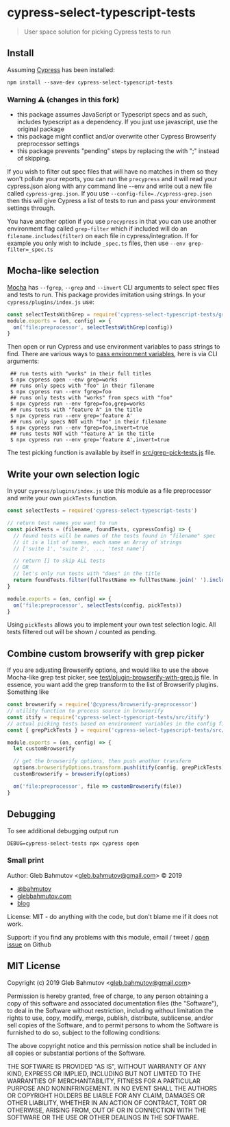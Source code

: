 # cypress-select-typescript-tests

> User space solution for picking Cypress tests to run

## Install

Assuming [Cypress](https://www.cypress.io) has been installed:

```shell
npm install --save-dev cypress-select-typescript-tests
```

### Warning ⚠️ (changes in this fork)

- this package assumes JavaScript or Typescript specs and as such, includes typescript as a dependency. If you just
  use javascript, use the original package 
- this package might conflict and/or overwrite other Cypress Browserify preprocessor settings
- this package prevents "pending" steps by replacing the with ";" instead of skipping. 

If you wish to filter out spec files that will have no matches in them so they won't pollute your reports, you
can run the `precypress` and it will read your cypress.json along with any command line --env and write out a new
file called `cypress-grep.json`. If you use `--config-file=./cypress-grep.json` then this will give Cypress a list
of tests to run and pass your environment settings through.

You have another option if you use `precypress` in that you can use another environment flag called `grep-filter`
which if included will do an `filename.includes(filter)` on each file in cypress/integration. If for example you only
wish to include `_spec.ts` files, then use `--env grep-filter=_spec.ts`  

## Mocha-like selection

[Mocha](https://mochajs.org/) has `--fgrep`, `--grep` and `--invert` CLI arguments to select spec files and tests to run. This package provides imitation using strings. In your `cypress/plugins/index.js` use:

```js
const selectTestsWithGrep = require('cypress-select-typescript-tests/grep')
module.exports = (on, config) => {
  on('file:preprocessor', selectTestsWithGrep(config))
}
```

Then open or run Cypress and use environment variables to pass strings to find. There are various ways to [pass environment variables](https://on.cypress.io/environment-variables), here is via CLI arguments:

```shell
 ## run tests with "works" in their full titles
 $ npx cypress open --env grep=works
 ## runs only specs with "foo" in their filename
 $ npx cypress run --env fgrep=foo
 ## runs only tests with "works" from specs with "foo"
 $ npx cypress run --env fgrep=foo,grep=works
 ## runs tests with "feature A" in the title
 $ npx cypress run --env grep='feature A'
 ## runs only specs NOT with "foo" in their filename
 $ npx cypress run --env fgrep=foo,invert=true
 ## runs tests NOT with "feature A" in the title
 $ npx cypress run --env grep='feature A',invert=true
 ```

The test picking function is available by itself in [src/grep-pick-tests.js](src/grep-pick-tests.js) file.

## Write your own selection logic

In your `cypress/plugins/index.js` use this module as a file preprocessor and write your own `pickTests` function.

```js
const selectTests = require('cypress-select-typescript-tests')

// return test names you want to run
const pickTests = (filename, foundTests, cypressConfig) => {
  // found tests will be names of the tests found in "filename" spec
  // it is a list of names, each name an Array of strings
  // ['suite 1', 'suite 2', ..., 'test name']

  // return [] to skip ALL tests
  // OR
  // let's only run tests with "does" in the title
  return foundTests.filter(fullTestName => fullTestName.join(' ').includes('does'))
}

module.exports = (on, config) => {
  on('file:preprocessor', selectTests(config, pickTests))
}
```

Using `pickTests` allows you to implement your own test selection logic. All tests filtered out will be shown / counted as pending.

## Combine custom browserify with grep picker

If you are adjusting Browserify options, and would like to use the above Mocha-like grep test picker, see [test/plugin-browserify-with-grep.js](test/plugin-browserify-with-grep.js) file. In essence, you want add the grep transform to the list of Browserify plugins. Something like

```js
const browserify = require('@cypress/browserify-preprocessor')
// utility function to process source in browserify
const itify = require('cypress-select-typescript-tests/src/itify')
// actual picking tests based on environment variables in the config file
const { grepPickTests } = require('cypress-select-typescript-tests/src/grep-pick-tests')

module.exports = (on, config) => {
  let customBrowserify

  // get the browserify options, then push another transform
  options.browserifyOptions.transform.push(itify(config, grepPickTests))
  customBrowserify = browserify(options)

  on('file:preprocessor', file => customBrowserify(file))
}
```

## Debugging

To see additional debugging output run

```
DEBUG=cypress-select-tests npx cypress open
```

### Small print

Author: Gleb Bahmutov &lt;gleb.bahmutov@gmail.com&gt; &copy; 2019

- [@bahmutov](https://twitter.com/bahmutov)
- [glebbahmutov.com](https://glebbahmutov.com)
- [blog](https://glebbahmutov.com/blog)

License: MIT - do anything with the code, but don't blame me if it does not work.

Support: if you find any problems with this module, email / tweet /
[open issue](https://github.com/rvowles/cypress-select-typescript-tests/issues) on Github

## MIT License

Copyright (c) 2019 Gleb Bahmutov &lt;gleb.bahmutov@gmail.com&gt;

Permission is hereby granted, free of charge, to any person
obtaining a copy of this software and associated documentation
files (the "Software"), to deal in the Software without
restriction, including without limitation the rights to use,
copy, modify, merge, publish, distribute, sublicense, and/or sell
copies of the Software, and to permit persons to whom the
Software is furnished to do so, subject to the following
conditions:

The above copyright notice and this permission notice shall be
included in all copies or substantial portions of the Software.

THE SOFTWARE IS PROVIDED "AS IS", WITHOUT WARRANTY OF ANY KIND,
EXPRESS OR IMPLIED, INCLUDING BUT NOT LIMITED TO THE WARRANTIES
OF MERCHANTABILITY, FITNESS FOR A PARTICULAR PURPOSE AND
NONINFRINGEMENT. IN NO EVENT SHALL THE AUTHORS OR COPYRIGHT
HOLDERS BE LIABLE FOR ANY CLAIM, DAMAGES OR OTHER LIABILITY,
WHETHER IN AN ACTION OF CONTRACT, TORT OR OTHERWISE, ARISING
FROM, OUT OF OR IN CONNECTION WITH THE SOFTWARE OR THE USE OR
OTHER DEALINGS IN THE SOFTWARE.
